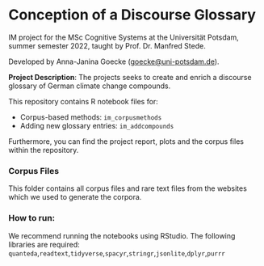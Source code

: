 # Conception of a Discourse Glossary 
IM project for the MSc Cognitive Systems at the Universität Potsdam, summer semester 2022, taught by Prof. Dr. Manfred Stede. 

Developed by Anna-Janina Goecke (goecke@uni-potsdam.de).

**Project Description**: The projects seeks to create and enrich a discourse glossary of German climate change compounds. 

This repository contains R notebook files for:
- Corpus-based methods: `im_corpusmethods`
- Adding new glossary entries: `im_addcompounds`

Furthermore, you can find the project report, plots and the corpus files within the repository.  

### Corpus Files
This folder contains all corpus files and rare text files from the websites which we used to generate the corpora. 

### How to run:
We recommend running the notebooks using RStudio. The following libraries are required: 
`quanteda`,`readtext`,`tidyverse`,`spacyr`,`stringr`,`jsonlite`,`dplyr`,`purrr`
